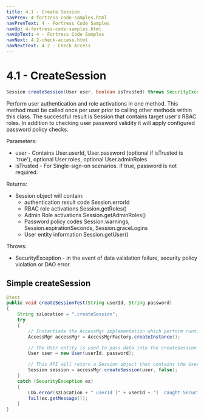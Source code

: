 ```yaml
---
title: 4.1 - Create Session
navPrev: 4-fortress-code-samples.html
navPrevText: 4 - Fortress Code Samples
navUp: 4-fortress-code-samples.html
navUpText: 4 - Fortress Code Samples
navNext: 4.2-check-access.html
navNextText: 4.2 - Check Access
---
```


# 4.1 - CreateSession

```java
Session createSession(User user, boolean isTrusted) throws SecurityException
```

Perform user authentication and role activations in one method.
This method must be called once per user prior to calling other methods within this class. The successful result is Session that contains target user's RBAC roles.
In addition to checking user password validity it will apply configured password policy checks.

Parameters:
- user - Contains User.userId, User.password (optional if isTrusted is 'true'), optional User.roles, optional User.adminRoles
- isTrusted - For Single-sign-on scenarios. if true, password is not required.

Returns:
- Session object will contain:
  - authentication result code Session.errorId
  - RBAC role activations Session.getRoles()
  - Admin Role activations Session.getAdminRoles()
  - Password policy codes Session.warnings, Session.expirationSeconds, Session.graceLogins
  - User entity information Session.getUser()

Throws:
- SecurityException - in the event of data validation failure, security policy violation or DAO error.

## Simple createSession

```java
@test
public void createSessionTest(String userId, String password)
{
    String szLocation = ".createSession";
    try
    {
        // Instantiate the AccessMgr implementation which perform runtime RBAC operations.
        AccessMgr accessMgr = AccessMgrFactory.createInstance();

        // The User entity is used to pass data into the createSession API.
        User user = new User(userId, password);

        // This API will return a Session object that contains the User's activated Roles and other info.
        Session session = accessMgr.createSession(user, false);
    }
    catch (SecurityException ex)
    {
        LOG.error(szLocation + " userId [" + userId + "]  caught SecurityException rc=" + ex.getErrorId() + ", msg=" + ex.getMessage(), ex);
        fail(ex.getMessage());
    }
}
```
